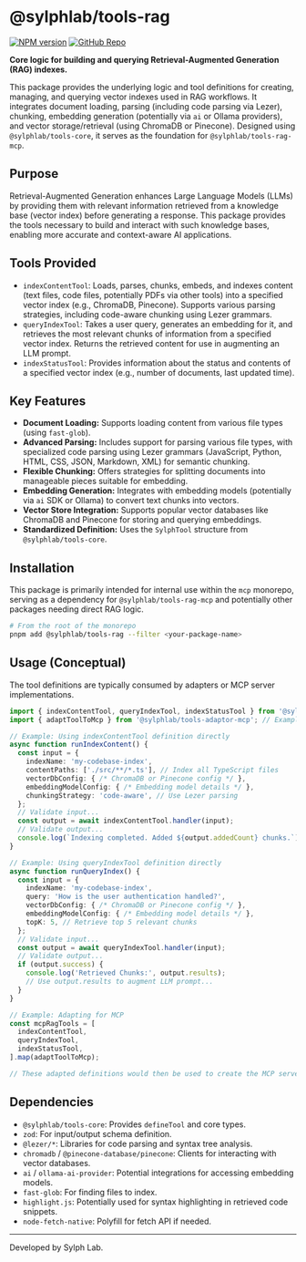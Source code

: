 # @sylphlab/tools-rag

[![NPM version](https://img.shields.io/npm/v/@sylphlab/tools-rag?style=flat-square)](https://www.npmjs.com/package/@sylphlab/tools-rag) [![GitHub Repo](https://img.shields.io/badge/GitHub-Repo-blue?style=flat-square&logo=github)](https://github.com/sylphlab/mcp-plugins/tree/main/packages/rag-core)

**Core logic for building and querying Retrieval-Augmented Generation (RAG) indexes.**

This package provides the underlying logic and tool definitions for creating, managing, and querying vector indexes used in RAG workflows. It integrates document loading, parsing (including code parsing via Lezer), chunking, embedding generation (potentially via `ai` or Ollama providers), and vector storage/retrieval (using ChromaDB or Pinecone). Designed using `@sylphlab/tools-core`, it serves as the foundation for `@sylphlab/tools-rag-mcp`.

## Purpose

Retrieval-Augmented Generation enhances Large Language Models (LLMs) by providing them with relevant information retrieved from a knowledge base (vector index) before generating a response. This package provides the tools necessary to build and interact with such knowledge bases, enabling more accurate and context-aware AI applications.

## Tools Provided

*   `indexContentTool`: Loads, parses, chunks, embeds, and indexes content (text files, code files, potentially PDFs via other tools) into a specified vector index (e.g., ChromaDB, Pinecone). Supports various parsing strategies, including code-aware chunking using Lezer grammars.
*   `queryIndexTool`: Takes a user query, generates an embedding for it, and retrieves the most relevant chunks of information from a specified vector index. Returns the retrieved content for use in augmenting an LLM prompt.
*   `indexStatusTool`: Provides information about the status and contents of a specified vector index (e.g., number of documents, last updated time).

## Key Features

*   **Document Loading:** Supports loading content from various file types (using `fast-glob`).
*   **Advanced Parsing:** Includes support for parsing various file types, with specialized code parsing using Lezer grammars (JavaScript, Python, HTML, CSS, JSON, Markdown, XML) for semantic chunking.
*   **Flexible Chunking:** Offers strategies for splitting documents into manageable pieces suitable for embedding.
*   **Embedding Generation:** Integrates with embedding models (potentially via `ai` SDK or Ollama) to convert text chunks into vectors.
*   **Vector Store Integration:** Supports popular vector databases like ChromaDB and Pinecone for storing and querying embeddings.
*   **Standardized Definition:** Uses the `SylphTool` structure from `@sylphlab/tools-core`.

## Installation

This package is primarily intended for internal use within the `mcp` monorepo, serving as a dependency for `@sylphlab/tools-rag-mcp` and potentially other packages needing direct RAG logic.

```bash
# From the root of the monorepo
pnpm add @sylphlab/tools-rag --filter <your-package-name>
```

## Usage (Conceptual)

The tool definitions are typically consumed by adapters or MCP server implementations.

```typescript
import { indexContentTool, queryIndexTool, indexStatusTool } from '@sylphlab/tools-rag';
import { adaptToolToMcp } from '@sylphlab/tools-adaptor-mcp'; // Example adapter

// Example: Using indexContentTool definition directly
async function runIndexContent() {
  const input = {
    indexName: 'my-codebase-index',
    contentPaths: ['./src/**/*.ts'], // Index all TypeScript files
    vectorDbConfig: { /* ChromaDB or Pinecone config */ },
    embeddingModelConfig: { /* Embedding model details */ },
    chunkingStrategy: 'code-aware', // Use Lezer parsing
  };
  // Validate input...
  const output = await indexContentTool.handler(input);
  // Validate output...
  console.log(`Indexing completed. Added ${output.addedCount} chunks.`);
}

// Example: Using queryIndexTool definition directly
async function runQueryIndex() {
  const input = {
    indexName: 'my-codebase-index',
    query: 'How is the user authentication handled?',
    vectorDbConfig: { /* ChromaDB or Pinecone config */ },
    embeddingModelConfig: { /* Embedding model details */ },
    topK: 5, // Retrieve top 5 relevant chunks
  };
  // Validate input...
  const output = await queryIndexTool.handler(input);
  // Validate output...
  if (output.success) {
    console.log('Retrieved Chunks:', output.results);
    // Use output.results to augment LLM prompt...
  }
}

// Example: Adapting for MCP
const mcpRagTools = [
  indexContentTool,
  queryIndexTool,
  indexStatusTool,
].map(adaptToolToMcp);

// These adapted definitions would then be used to create the MCP server.
```

## Dependencies

*   `@sylphlab/tools-core`: Provides `defineTool` and core types.
*   `zod`: For input/output schema definition.
*   `@lezer/*`: Libraries for code parsing and syntax tree analysis.
*   `chromadb` / `@pinecone-database/pinecone`: Clients for interacting with vector databases.
*   `ai` / `ollama-ai-provider`: Potential integrations for accessing embedding models.
*   `fast-glob`: For finding files to index.
*   `highlight.js`: Potentially used for syntax highlighting in retrieved code snippets.
*   `node-fetch-native`: Polyfill for fetch API if needed.

---

Developed by Sylph Lab.